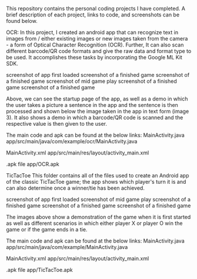 This repository contains the personal coding projects I have completed. A brief description of each project, links to code, and screenshots can be found below.

OCR:
In this project, I created an android app that can recognize text in images from / either existing images or new images taken from the camera - a form of Optical Character Recognition (OCR). Further, It can also scan different barcode/QR code formats and give the raw data and format type to be used. It accomplishes these tasks by incorporating the Google ML Kit SDK.

screenshot of app first loaded screenshot of a finished game screenshot of a finished game screenshot of mid game play screenshot of a finished game screenshot of a finished game

Above, we can see the startup page of the app, as well as a demo in which the user takes a picture a sentence in the app and the sentence is then processed and shown below the image taken in the app in text form (image 3). It also shows a demo in which a barcode/QR code is scanned and the respective value is then given to the user.

The main code and apk can be found at the below links:
MainActivity.java
app/src/main/java/com/example/ocr/MainActivity.java

MainActivity.xml
app/src/main/res/layout/activity_main.xml

.apk file
app/OCR.apk

TicTacToe
This folder contains all of the files used to create an Android app of the classic TicTacToe game; the app shows which player's turn it is and can also determine once a winner/tie has been achieved.

screenshot of app first loaded screenshot of mid game play screenshot of a finished game screenshot of a finished game screenshot of a finished game

The images above show a demonstration of the game when it is first started as well as different scenarios in which either player X or player O win the game or if the game ends in a tie.

The main code and apk can be found at the below links:
MainActivity.java
app/src/main/java/com/example/MainActivity.java

MainActivity.xml
app/src/main/res/layout/activity_main.xml

.apk file
app/TicTacToe.apk
